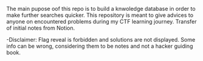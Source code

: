 The main pupose oof this repo is to build a knwoledge database in order to make further searches quicker.
This repository is meant to give advices to anyone on encountered problems during my CTF learning journey.
Transfer of initial notes from Notion.

-Disclaimer:
Flag reveal is forbidden and solutions are not displayed.
Some info can be wrong, considering them to be notes and not a hacker guiding book.
